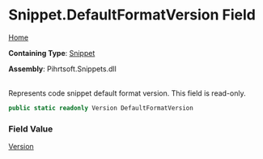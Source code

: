 # Snippet\.DefaultFormatVersion Field

[Home](../../../../README.md)

**Containing Type**: [Snippet](../README.md)

**Assembly**: Pihrtsoft\.Snippets\.dll

\
Represents code snippet default format version\. This field is read\-only\.

```csharp
public static readonly Version DefaultFormatVersion
```

### Field Value

[Version](https://docs.microsoft.com/en-us/dotnet/api/system.version)


